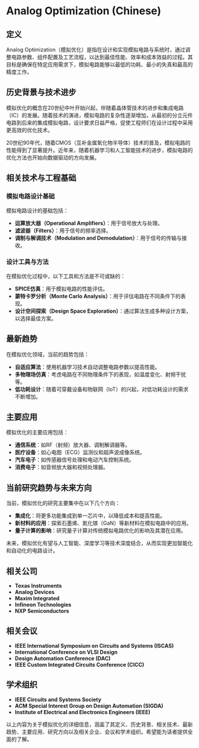 # Analog Optimization (Chinese)

## 定义

Analog Optimization（模拟优化）是指在设计和实现模拟电路与系统时，通过调整电路参数、组件配置及工艺流程，以达到最佳性能、效率和成本效益的过程。其目标是确保在特定应用需求下，模拟电路能够以最低的功耗、最小的失真和最高的精度工作。

## 历史背景与技术进步

模拟优化的概念在20世纪中叶开始兴起，伴随着晶体管技术的进步和集成电路（IC）的发展。随着技术的演进，模拟电路的复杂性逐渐增加，从最初的分立元件电路到后来的集成模拟电路，设计要求日益严格，促使工程师们在设计过程中采用更高效的优化技术。

20世纪90年代，随着CMOS（互补金属氧化物半导体）技术的普及，模拟电路的性能得到了显著提升。近年来，随着机器学习和人工智能技术的进步，模拟电路的优化方法也开始向数据驱动的方向发展。

## 相关技术与工程基础

### 模拟电路设计基础

模拟电路设计的基础包括：
- **运算放大器（Operational Amplifiers）**：用于信号放大与处理。
- **滤波器（Filters）**：用于信号的频率选择。
- **调制与解调技术（Modulation and Demodulation）**：用于信号的传输与接收。

### 设计工具与方法

在模拟优化过程中，以下工具和方法是不可或缺的：
- **SPICE仿真**：用于模拟电路的性能评估。
- **蒙特卡罗分析（Monte Carlo Analysis）**：用于评估电路在不同条件下的表现。
- **设计空间探索（Design Space Exploration）**：通过算法生成多种设计方案，以选择最佳方案。

## 最新趋势

在模拟优化领域，当前的趋势包括：
- **自适应算法**：使用机器学习技术自动调整电路参数以提高性能。
- **多物理场仿真**：考虑电路在不同物理条件下的表现，如温度变化、射频干扰等。
- **低功耗设计**：随着可穿戴设备和物联网（IoT）的兴起，对低功耗设计的需求不断增加。

## 主要应用

模拟优化的主要应用包括：
- **通信系统**：如RF（射频）放大器、调制解调器等。
- **医疗设备**：如心电图（ECG）监测仪和超声波成像系统。
- **汽车电子**：如传感器信号处理和电动汽车控制系统。
- **消费电子**：如音频放大器和视频处理器。

## 当前研究趋势与未来方向

当前，模拟优化的研究主要集中在以下几个方向：
- **集成化**：将更多功能集成到单一芯片中，以降低成本和提高性能。
- **新材料的应用**：探索石墨烯、氮化镓（GaN）等新材料在模拟电路中的应用。
- **量子计算的影响**：研究量子计算对传统模拟电路优化的影响及其潜在应用。

未来，模拟优化有望与人工智能、深度学习等技术深度结合，从而实现更加智能化和自动化的电路设计。

## 相关公司

- **Texas Instruments**
- **Analog Devices**
- **Maxim Integrated**
- **Infineon Technologies**
- **NXP Semiconductors**

## 相关会议

- **IEEE International Symposium on Circuits and Systems (ISCAS)**
- **International Conference on VLSI Design**
- **Design Automation Conference (DAC)**
- **IEEE Custom Integrated Circuits Conference (CICC)**

## 学术组织

- **IEEE Circuits and Systems Society**
- **ACM Special Interest Group on Design Automation (SIGDA)**
- **Institute of Electrical and Electronics Engineers (IEEE)**

以上内容为关于模拟优化的详细信息，涵盖了其定义、历史背景、相关技术、最新趋势、主要应用、研究方向以及相关企业、会议和学术组织。希望能为读者提供全面的了解。